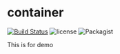 # container

[![Build Status](https://travis-ci.org/ebarquero85/container.svg?branch=master)](https://travis-ci.org/ebarquero85/container)
![license](https://img.shields.io/github/license/mashape/apistatus.svg)
![Packagist](https://img.shields.io/packagist/v/symfony/symfony.svg)

This is for demo
